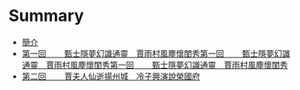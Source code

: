 # Summary

* [簡介](README.md)
* [第一回　　 甄士隱夢幻識通靈　賈雨村風塵懷閨秀第一回　　 甄士隱夢幻識通靈　賈雨村風塵懷閨秀第一回　　 甄士隱夢幻識通靈　賈雨村風塵懷閨秀](chapter1.md)
* [第二回　　 賈夫人仙逝揚州城　冷子興演說榮國府](di-er-hui-jia-fu-ren-xian-shi-yang-zhou-cheng-leng-zi-xing-yan-shuo-rong-guo-fu.md)

